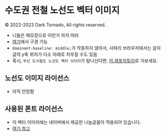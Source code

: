 # 수도권 전철 노선도 벡터 이미지
© 2022-2023 Dark Tornado, All rights reserved.

* 니들은 메모장으로 이런거 하지 마라
* [여기](https://darktornado.github.io/MetroMapSVG/)에서 구경 가능
* `dominant-baseline: middle;`가 작동하지 않아서, 사파리 브라우저에서는 글자글의 y축 위치가 다소 아래로 치우칠 수도 있음
* 혹시, `부산 도시철도 노선도 벡터 이미지`가 탐나신다면, [이 레포지토리](https://github.com/DarkTornado/BusanSubwayLive)로 가보세요.

## 노선도 이미지 라이선스
* 아직 안정함

## 사용된 폰트 라이선스
* 이 벡터 이미지에는 네이버에서 제공한 나눔글꼴이 적용되어 있습니다.
* [여기 참고](./FontLicense.md)
